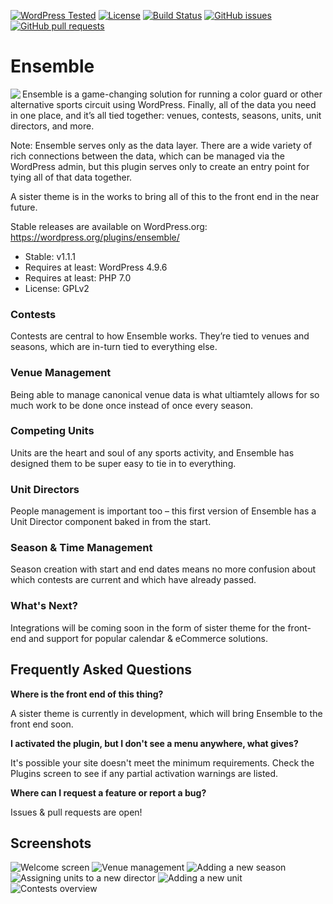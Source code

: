 [![WordPress Tested](https://img.shields.io/wordpress/v/ensemble.svg?style=flat-square)](https://wordpress.org/plugins/ensemble/)
[![License](https://img.shields.io/badge/license-GPL_v2%2B-blue.svg?style=flat-square)](http://opensource.org/licenses/GPL-2.0)
[![Build Status](https://img.shields.io/travis/rust-lang/rust.svg)](https://travis-ci.org/DrewAPicture/ensemble)
[![GitHub issues](https://img.shields.io/github/issues/DrewAPicture/ensemble.svg)](https://github.com/DrewAPicture/ensemble/issues)
[![GitHub pull requests](https://img.shields.io/github/issues-pr/DrewAPicture/ensemble.svg)](https://github.com/DrewAPicture/ensemble/pulls)

# Ensemble

<img src="http://mr.drewf.us/1T3805290e2a/icon_orange_200x-transp.png" align="left" />Ensemble is a game-changing solution for running a color guard or other alternative sports circuit using WordPress. Finally, all of the data you need in one place, and it’s all tied together: venues, contests, seasons, units, unit directors, and more.

Note: Ensemble serves only as the data layer. There are a wide variety of rich connections between the data, which can be managed via the WordPress admin, but this plugin serves only to create an entry point for tying all of that data together.

A sister theme is in the works to bring all of this to the front end in the near future.

Stable releases are available on WordPress.org: https://wordpress.org/plugins/ensemble/

* Stable: v1.1.1
* Requires at least: WordPress 4.9.6
* Requires at least: PHP 7.0
* License: GPLv2

### Contests

Contests are central to how Ensemble works. They’re tied to venues and seasons, which are in-turn tied to everything else.

### Venue Management

Being able to manage canonical venue data is what ultiamtely allows for so much work to be done once instead of once every season.

### Competing Units

Units are the heart and soul of any sports activity, and Ensemble has designed them to be super easy to tie in to everything.

### Unit Directors

People management is important too – this first version of Ensemble has a Unit Director component baked in from the start.

### Season & Time Management

Season creation with start and end dates means no more confusion about which contests are current and which have already passed.

### What's Next?

Integrations will be coming soon in the form of sister theme for the front-end and support for popular calendar & eCommerce solutions.

## Frequently Asked Questions

**Where is the front end of this thing?**

A sister theme is currently in development, which will bring Ensemble to the front end soon.

**I activated the plugin, but I don't see a menu anywhere, what gives?**

It's possible your site doesn't meet the minimum requirements. Check the Plugins screen to see if any partial activation warnings are listed.

**Where can I request a feature or report a bug?**

Issues & pull requests are open!

## Screenshots

![Welcome screen](https://cl.ly/3Y103B2n380Y/Screen%20Shot%202018-05-19%20at%2012.57.33%20PM.png)
![Venue management](https://cl.ly/1G3B2h2O1I1P/Screen%20Shot%202018-05-19%20at%201.32.37%20AM.png)
![Adding a new season](https://cl.ly/1F3c3f2r1t3r/Screen%20Shot%202018-05-19%20at%201.36.30%20AM.png)
![Assigning units to a new director](https://cl.ly/0F0920461E28/Screen%20Shot%202018-05-19%20at%201.50.46%20AM.png)
![Adding a new unit](https://cl.ly/3X0J1A2a0t0i/Screen%20Shot%202018-05-19%20at%201.50.01%20AM.png)
![Contests overview](https://cl.ly/0Z3w1s1v0m2E/Screen%20Shot%202018-05-19%20at%201.10.19%20PM.png)
